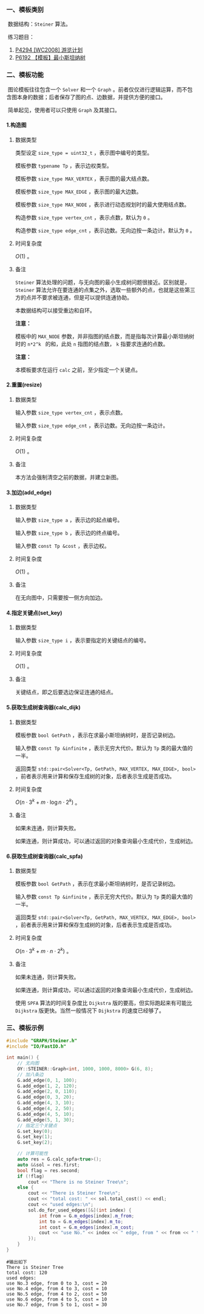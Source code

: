 ### 一、模板类别

​	数据结构：`Steiner` 算法。

​	练习题目：

1. [P4294 [WC2008] 游览计划](https://www.luogu.com.cn/problem/P4294)
2. [P6192 【模板】最小斯坦纳树](https://www.luogu.com.cn/problem/P6192)


### 二、模板功能

​	图论模板往往包含一个 `Solver` 和一个 `Graph` 。前者仅仅进行逻辑运算，而不包含图本身的数据；后者保存了图的点、边数据，并提供方便的接口。

​	简单起见，使用者可以只使用 `Graph` 及其接口。

#### 1.构造图

1. 数据类型

   类型设定 `size_type = uint32_t` ，表示图中编号的类型。

   模板参数 `typename Tp` ，表示边权类型。

   模板参数 `size_type MAX_VERTEX` ，表示图的最大结点数。

   模板参数 `size_type MAX_EDGE` ，表示图的最大边数。

   模板参数 `size_type MAX_NODE` ，表示进行动态规划时的最大使用结点数。

   构造参数 `size_type vertex_cnt` ，表示点数，默认为 `0` 。

   构造参数 `size_type edge_cnt` ，表示边数。无向边按一条边计。默认为 `0` 。

2. 时间复杂度

   $O(1)$ 。

3. 备注

   `Steiner` 算法处理的问题，与无向图的最小生成树问题很接近。区别就是，`Steiner` 算法允许在要连通的点集之外，选取一些额外的点，也就是这些第三方的点并不要求被连通，但是可以提供连通协助。

   本数据结构可以接受重边和自环。
   
   **注意：**

   模板中的 `MAX_NODE` 参数，并非指图的结点数，而是指每次计算最小斯坦纳树时的 `n*2^k ` 的和，此处 `n` 指图的结点数， `k` 指要求连通的点数。
   
   **注意：**
   
   本模板要求在运行 `calc` 之前，至少指定一个关键点。

#### 2.重置(resize)

1. 数据类型

   输入参数 `size_type vertex_cnt` ，表示点数。

   输入参数 `size_type edge_cnt` ，表示边数。无向边按一条边计。

2. 时间复杂度

   $O(1)$ 。

3. 备注

   本方法会强制清空之前的数据，并建立新图。

#### 3.加边(add_edge)

1. 数据类型

   输入参数 `size_type a`​ ，表示边的起点编号。

   输入参数 `size_type b` ，表示边的终点编号。

   输入参数 `const Tp &cost` ，表示边权。

2. 时间复杂度

   $O(1)$ 。

3. 备注

   在无向图中，只需要按一侧方向加边。

#### 4.指定关键点(set_key)

1. 数据类型

   输入参数 `size_type i` ，表示要指定的关键结点的编号。

2. 时间复杂度

   $O(1)$ 。

3. 备注

   关键结点，即之后要选边保证连通的结点。

#### 5.获取生成树查询器(calc_dijk)

1. 数据类型

   模板参数 `bool GetPath` ，表示在求最小斯坦纳树时，是否记录树边。

   输入参数 `const Tp &infinite` ，表示无穷大代价。默认为 `Tp` 类的最大值的一半。

   返回类型 `std::pair<Solver<Tp, GetPath, MAX_VERTEX, MAX_EDGE>, bool>` ，前者表示用来计算和保存生成树的对象，后者表示生成是否成功。

2. 时间复杂度

    $O(n\cdot 3^k+m\cdot \log n\cdot 2^k)$ 。

3. 备注

   如果未连通，则计算失败。

   如果连通，则计算成功，可以通过返回的对象查询最小生成代价，生成树边。

#### 6.获取生成树查询器(calc_spfa)

1. 数据类型

   模板参数 `bool GetPath` ，表示在求最小斯坦纳树时，是否记录树边。

   输入参数 `const Tp &infinite` ，表示无穷大代价。默认为 `Tp` 类的最大值的一半。

   返回类型 `std::pair<Solver<Tp, GetPath, MAX_VERTEX, MAX_EDGE>, bool>` ，前者表示用来计算和保存生成树的对象，后者表示生成是否成功。

2. 时间复杂度

    $O(n\cdot 3^k+m\cdot n\cdot 2^k)$ 。

3. 备注

   如果未连通，则计算失败。

   如果连通，则计算成功，可以通过返回的对象查询最小生成代价，生成树边。

   使用 `SPFA` 算法的时间复杂度比 `Dijkstra` 版的要高，但实际跑起来有可能比 `Dijkstra` 版更快。当然一般情况下 `Dijkstra` 的速度已经够了。

### 三、模板示例

```c++
#include "GRAPH/Steiner.h"
#include "IO/FastIO.h"

int main() {
    // 无向图
    OY::STEINER::Graph<int, 1000, 1000, 8000> G(6, 8);
    // 加八条边
    G.add_edge(0, 1, 100);
    G.add_edge(1, 2, 120);
    G.add_edge(2, 0, 110);
    G.add_edge(0, 3, 20);
    G.add_edge(4, 3, 10);
    G.add_edge(4, 2, 50);
    G.add_edge(4, 5, 10);
    G.add_edge(5, 1, 30);
    // 指定三个关键点
    G.set_key(0);
    G.set_key(1);
    G.set_key(2);

    // 计算可能性
    auto res = G.calc_spfa<true>();
    auto &&sol = res.first;
    bool flag = res.second;
    if (!flag)
        cout << "There is no Steiner Tree\n";
    else {
        cout << "There is Steiner Tree\n";
        cout << "total cost: " << sol.total_cost() << endl;
        cout << "used edges:\n";
        sol.do_for_used_edges([&](int index) {
            int from = G.m_edges[index].m_from;
            int to = G.m_edges[index].m_to;
            int cost = G.m_edges[index].m_cost;
            cout << "use No." << index << " edge, from " << from << " to " << to << ", cost = " << cost << endl;
        });
    }
}
```

```
#输出如下
There is Steiner Tree
total cost: 120
used edges:
use No.3 edge, from 0 to 3, cost = 20
use No.4 edge, from 4 to 3, cost = 10
use No.5 edge, from 4 to 2, cost = 50
use No.6 edge, from 4 to 5, cost = 10
use No.7 edge, from 5 to 1, cost = 30

```

